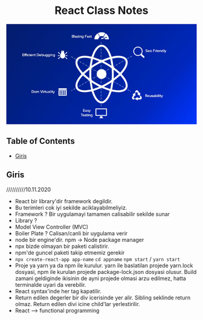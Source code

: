 
<h1 align="center">React Class Notes</h1>  

<img src="whyreact.jpg" ><br/>
## Table of Contents

- [Giris](#Giris)

## Giris
//////////10.11.2020
- React bir library'dir framework degildir.
- Bu terimleri cok iyi sekilde aciklayabilmeliyiz.
- Framework ? Bir uygulamayi tamamen calisabilir sekilde sunar
- Library ?
- Model View Controller (MVC)
- Boiler Plate ? Calisan/canli bir uygulama verir
- node bir engine'dir. npm -> Node package manager
- npx bizde olmayan bir paketi calistirir.
- npm'de guncel paketi takip etmemiz gerekir
- `npx create-react-app app-name` `cd appname` `npm start` / `yarn start`
- Proje ya yarn ya da npm ile kurulur. yarn ile baslatilan projede yarn.lock dosyasi, npm ile kurulan projede package-lock.json dosyasi olusur. Build zamani geldiginde ikisinin de ayni projede olmasi arzu edilmez, hatta terminalde uyari da verebilir. 
- React syntax'inde her tag kapatilir.
- Return edilen degerler bir div icerisinde yer alir. Sibling seklinde return olmaz. Return edilen divi icine child'lar yerlestirilir.
- React --> functional programming
